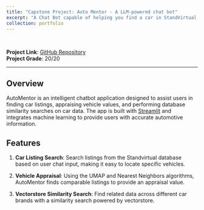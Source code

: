 ```yaml
---
title: "Capstone Project: Auto Mentor - A LLM-powered chat bot"
excerpt: "A Chat Bot capable of helping you find a car in StandVirtual & vehicle price appraisal using UMAP.<br/><br/><img src='/images/automentor.jpeg'><br/>"
collection: portfolio
---
```

&nbsp;
&nbsp;

**Project Link**: [GitHub Repository](https://github.com/pedro-bonifacio/CapstoneProject)\
**Project Grade**: 20/20

---

## Overview

AutoMentor is an intelligent chatbot application designed to assist users in finding car listings, appraising vehicle values, and performing database similarity searches on car data. The app is built with [Streamlit](https://streamlit.io/) and integrates machine learning to provide users with accurate automotive information.

## Features

1. **Car Listing Search**: Search listings from the Standvirtual database based on user chat input, making it easy to locate specific vehicles.
  
2. **Vehicle Appraisal**: Using the UMAP and Nearest Neighbors algorithms, AutoMentor finds comparable listings to provide an appraisal value.

3. **Vectorstore Similarity Search**: Find related data across different car brands with a similarity search powered by vectorstore.


